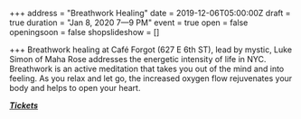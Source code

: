 +++
address = "Breathwork Healing"
date = 2019-12-06T05:00:00Z
draft = true
duration = "Jan 8, 2020 7—9 PM"
event = true
open = false
openingsoon = false
shopslideshow = []

+++
Breathwork healing at Café Forgot (627 E 6th ST), lead by mystic, Luke Simon of Maha Rose addresses the energetic intensity of life in NYC. Breathwork is an active meditation that takes you out of the mind and into feeling. As you relax and let go, the increased oxygen flow rejuvenates your body and helps to open your heart.

[**_Tickets_**](https://www.eventbrite.com/e/breathwork-healing-at-cafe-forgot-tickets-87034860611 "tickets")